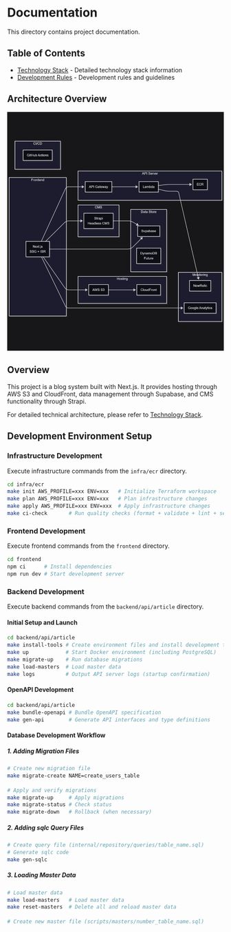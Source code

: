 # Documentation

This directory contains project documentation.

## Table of Contents

- [Technology Stack](./tech-stack.md) - Detailed technology stack information
- [Development Rules](../.cursor/rules/dev-rules/globals.mdc) - Development rules and guidelines

## Architecture Overview

![Architecture Diagram](./architecture.png)

## Overview

This project is a blog system built with Next.js. It provides hosting through AWS S3 and CloudFront, data management through Supabase, and CMS functionality through Strapi.

For detailed technical architecture, please refer to [Technology Stack](./tech-stack.md).

## Development Environment Setup

### Infrastructure Development

Execute infrastructure commands from the `infra/ecr` directory.

```bash
cd infra/ecr
make init AWS_PROFILE=xxx ENV=xxx   # Initialize Terraform workspace
make plan AWS_PROFILE=xxx ENV=xxx   # Plan infrastructure changes
make apply AWS_PROFILE=xxx ENV=xxx  # Apply infrastructure changes
make ci-check       # Run quality checks (format + validate + lint + security)
```

### Frontend Development

Execute frontend commands from the `frontend` directory.

```bash
cd frontend
npm ci      # Install dependencies
npm run dev # Start development server
```

### Backend Development

Execute backend commands from the `backend/api/article` directory.

#### Initial Setup and Launch

```bash
cd backend/api/article
make install-tools # Create environment files and install development tools
make up            # Start Docker environment (including PostgreSQL)
make migrate-up    # Run database migrations
make load-masters  # Load master data
make logs          # Output API server logs (startup confirmation)
```

#### OpenAPI Development

```bash
cd backend/api/article
make bundle-openapi # Bundle OpenAPI specification
make gen-api        # Generate API interfaces and type definitions
```

#### Database Development Workflow

##### 1. Adding Migration Files

```bash
# Create new migration file
make migrate-create NAME=create_users_table

# Apply and verify migrations
make migrate-up     # Apply migrations
make migrate-status # Check status
make migrate-down   # Rollback (when necessary)
```

##### 2. Adding sqlc Query Files

```bash
# Create query file (internal/repository/queries/table_name.sql)
# Generate sqlc code
make gen-sqlc
```

##### 3. Loading Master Data

```bash
# Load master data
make load-masters   # Load master data
make reset-masters  # Delete all and reload master data

# Create new master file (scripts/masters/number_table_name.sql)
```
